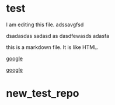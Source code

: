 # test



I am editing this file.
adssavgfsd

dsadasdas
sadasd
as
dasdfewasds
adasfa

this is a markdown file.
It is like HTML.

<a href="http://google.com">google</a>

[google](http://google.com)
# new_test_repo
